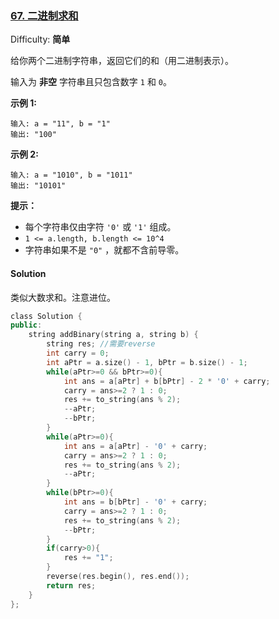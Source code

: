 ### [67\. 二进制求和](https://leetcode-cn.com/problems/add-binary/)

Difficulty: **简单**


给你两个二进制字符串，返回它们的和（用二进制表示）。

输入为 **非空** 字符串且只包含数字 `1` 和 `0`。

**示例 1:**

```
输入: a = "11", b = "1"
输出: "100"
```

**示例 2:**

```
输入: a = "1010", b = "1011"
输出: "10101"
```

**提示：**

*   每个字符串仅由字符 `'0'` 或 `'1'` 组成。
*   `1 <= a.length, b.length <= 10^4`
*   字符串如果不是 `"0"` ，就都不含前导零。


#### Solution

类似大数求和。注意进位。

```cpp
​class Solution {
public:
    string addBinary(string a, string b) {
        string res; //需要reverse
        int carry = 0;
        int aPtr = a.size() - 1, bPtr = b.size() - 1;
        while(aPtr>=0 && bPtr>=0){
            int ans = a[aPtr] + b[bPtr] - 2 * '0' + carry;
            carry = ans>=2 ? 1 : 0;
            res += to_string(ans % 2);
            --aPtr;
            --bPtr;
        }
        while(aPtr>=0){
            int ans = a[aPtr] - '0' + carry;
            carry = ans>=2 ? 1 : 0;
            res += to_string(ans % 2);
            --aPtr;
        }
        while(bPtr>=0){
            int ans = b[bPtr] - '0' + carry;
            carry = ans>=2 ? 1 : 0;
            res += to_string(ans % 2);
            --bPtr;
        }
        if(carry>0){
            res += "1";
        }
        reverse(res.begin(), res.end());
        return res;
    }
};
```